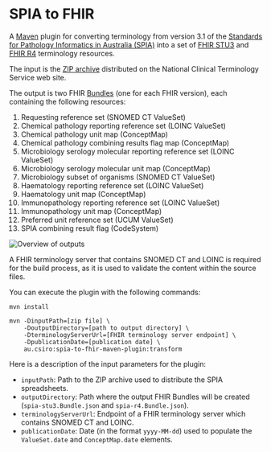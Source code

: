 # SPIA to FHIR

A [Maven](https://maven.apache.org/) plugin for converting terminology from version 3.1 of the [Standards for Pathology Informatics in Australia (SPIA)](https://test.rcpa.edu.au/Library/Practising-Pathology/PTIS/APUTS-Downloads) into a set of [FHIR STU3](https://hl7.org/fhir/STU3/) and [FHIR R4](https://hl7.org/fhir/R4/) terminology resources.

The input is the [ZIP archive](https://www.healthterminologies.gov.au/access?content=rcpadownload) distributed on the National Clinical Terminology Service web site.

The output is two FHIR [Bundles](https://hl7.org/fhir/R4/bundle.html) (one for each FHIR version), each containing the following resources:

1. Requesting reference set (SNOMED CT ValueSet)
2. Chemical pathology reporting reference set (LOINC ValueSet)
3. Chemical pathology unit map (ConceptMap)
4. Chemical pathology combining results flag map (ConceptMap)
5. Microbiology serology molecular reporting reference set (LOINC ValueSet)
6. Microbiology serology molecular unit map (ConceptMap)
7. Microbiology subset of organisms (SNOMED CT ValueSet)
8. Haematology reporting reference set (LOINC ValueSet)
9. Haematology unit map (ConceptMap)
10. Immunopathology reporting reference set (LOINC ValueSet)
11. Immunopathology unit map (ConceptMap)
12. Preferred unit reference set (UCUM ValueSet)
13. SPIA combining result flag (CodeSystem)

![Overview of outputs](./overview.png)

A FHIR terminology server that contains SNOMED CT and LOINC is required for the build process, as it is used to validate the content within the source files.

You can execute the plugin with the following commands:

```
mvn install

mvn -DinputPath=[zip file] \
    -DoutputDirectory=[path to output directory] \
    -DterminologyServerUrl=[FHIR terminology server endpoint] \
    -DpublicationDate=[publication date] \
    au.csiro:spia-to-fhir-maven-plugin:transform
```

Here is a description of the input parameters for the plugin:

* `inputPath`: Path to the ZIP archive used to distribute the SPIA spreadsheets.
* `outputDirectory`: Path where the output FHIR Bundles will be created (`spia-stu3.Bundle.json` and `spia-r4.Bundle.json`).
* `terminologyServerUrl`: Endpoint of a FHIR terminology server which contains SNOMED CT and LOINC.
* `publicationDate`: Date (in the format `yyyy-MM-dd`) used to populate the `ValueSet.date` and `ConceptMap.date` elements.
